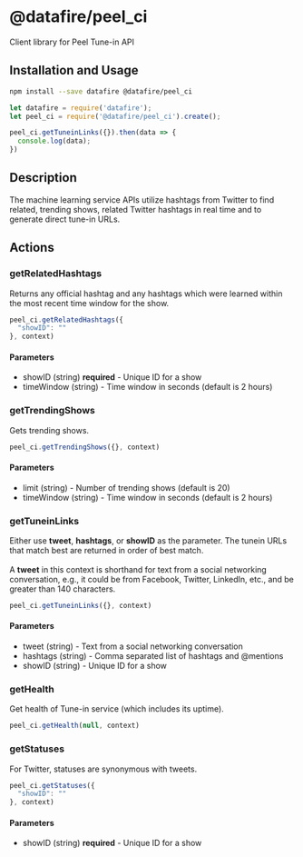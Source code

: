 # @datafire/peel_ci

Client library for Peel Tune-in API

## Installation and Usage
```bash
npm install --save datafire @datafire/peel_ci
```

```js
let datafire = require('datafire');
let peel_ci = require('@datafire/peel_ci').create();

peel_ci.getTuneinLinks({}).then(data => {
  console.log(data);
})
```

## Description
The machine learning service APIs utilize hashtags from Twitter to find related, trending shows, related Twitter hashtags in real time and to generate direct tune-in URLs.

## Actions
### getRelatedHashtags
Returns any official hashtag and any hashtags which were learned within the most recent time window for the show.


```js
peel_ci.getRelatedHashtags({
  "showID": ""
}, context)
```

#### Parameters
* showID (string) **required** - Unique ID for a show
* timeWindow (string) - Time window in seconds (default is 2 hours)

### getTrendingShows
Gets trending shows.


```js
peel_ci.getTrendingShows({}, context)
```

#### Parameters
* limit (string) - Number of trending shows (default is 20)
* timeWindow (string) - Time window in seconds (default is 2 hours)

### getTuneinLinks
Either use <b>tweet</b>, <b>hashtags</b>, or <b>showID</b> as the parameter. The tunein URLs that match best are returned in order of best match.<br/><br/>A <b>tweet</b> in this context is shorthand for text from a social networking conversation, e.g., it could be from Facebook, Twitter, LinkedIn, etc., and be greater than 140 characters.


```js
peel_ci.getTuneinLinks({}, context)
```

#### Parameters
* tweet (string) - Text from a social networking conversation
* hashtags (string) - Comma separated list of hashtags and @mentions
* showID (string) - Unique ID for a show

### getHealth
Get health of Tune-in service (which includes its uptime).


```js
peel_ci.getHealth(null, context)
```


### getStatuses
For Twitter, statuses are synonymous with tweets.


```js
peel_ci.getStatuses({
  "showID": ""
}, context)
```

#### Parameters
* showID (string) **required** - Unique ID for a show


